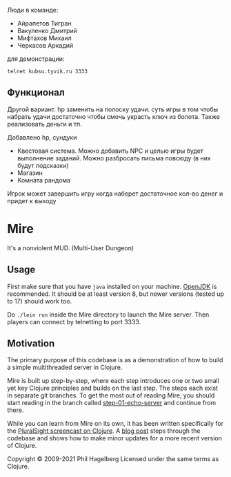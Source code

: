 Люди в команде: 
- Айрапетов Тигран
- Вакуленко Дмитрий
- Мифтахов Михаил
- Черкасов Аркадий

для демонстрации:

    telnet kubsu.tyvik.ru 3333



## Функционал

Другой вариант. hp заменить на полоску удачи. суть игры в том чтобы набрать удачи достаточно чтобы смочь украсть ключ из болота. Также реализовать деньги и тп.


Добавлено hp, сундуки
- Квестовая система. Можно добавить NPC и целью игры будет выполнение заданий. Можно разбросать письма повсюду (в них будут подсказки)
- Магазин
- Комната рандома

Игрок может завершить игру когда наберет достаточное кол-во денег и придет к выходу



# Mire

It's a nonviolent MUD. (Multi-User Dungeon)

## Usage

First make sure that you have `java` installed on your
machine. [OpenJDK](https://adoptopenjdk.net) is recommended. It should
be at least version 8, but newer versions (tested up to 17) should work too.

Do `./lein run` inside the Mire directory to launch the Mire
server. Then players can connect by telnetting to port 3333.

## Motivation

The primary purpose of this codebase is as a demonstration of how to
build a simple multithreaded server in Clojure.

Mire is built up step-by-step, where each step introduces one or two
small yet key Clojure principles and builds on the last step. The
steps each exist in separate git branches. To get the most out of
reading Mire, you should start reading in the branch called
[step-01-echo-server](http://github.com/technomancy/mire/tree/01-echo-server)
and continue from there.

While you can learn from Mire on its own, it has been written
specifically for the [PluralSight screencast on
Clojure](https://www.pluralsight.com/courses/functional-programming-clojure).
A [blog post](https://technomancy.us/136) steps through the codebase
and shows how to make minor updates for a more recent version of Clojure.

Copyright © 2009-2021 Phil Hagelberg
Licensed under the same terms as Clojure.
